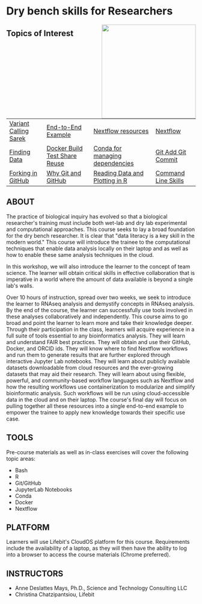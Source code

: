 # Dry bench skills for Researchers
<p align="center">
  <img src="https://static.wixstatic.com/media/b34882_b300f090387248599125482b6750206c.jpg"  width="250" align="right" >
</p>

## Topics of Interest

|   |   |   |   |
|---|---|---|---|
| [Variant Calling Sarek](https://github.com/lifebit-ai/dry-bench-skills-for-researchers/tree/adds-mini-courses/mini-courses/1_variant_calling) | [End-to-End Example](https://github.com/lifebit-ai/dry-bench-skills-for-researchers/blob/main/classes/class_5/Illustrative-Example.md)| [Nextflow resources](https://github.com/lifebit-ai/dry-bench-skills-for-researchers/blob/main/classes/class_5/2-nextflow-resources.md)| [Nextflow](https://github.com/lifebit-ai/dry-bench-skills-for-researchers/blob/main/classes/class_4/nextflow.md) | 
| [Finding Data](https://github.com/lifebit-ai/dry-bench-skills-for-researchers/blob/main/classes/class_4/BONUS-Finding-Data.md) | [Docker Build Test Share Reuse](https://github.com/lifebit-ai/dry-bench-skills-for-researchers/blob/main/classes/class_3/2-build-test-share-reuse-docker.ipynb) | [Conda for managing dependencies](https://github.com/lifebit-ai/dry-bench-skills-for-researchers/blob/main/classes/class_3/1-conda-for-managing-dependencies.ipynb) | [Git Add Git Commit](https://github.com/lifebit-ai/dry-bench-skills-for-researchers/blob/main/classes/class_2/3-the-add-push-git-routine.ipynb) |
| [Forking in GitHub](https://github.com/lifebit-ai/dry-bench-skills-for-researchers/blob/main/classes/class_2/2-the-fork-git-routine.ipynb) | [Why Git and GitHub](https://github.com/lifebit-ai/dry-bench-skills-for-researchers/blob/main/classes/class_2/1-why-git-and-setup.md) | [Reading Data and Plotting in R](https://github.com/lifebit-ai/dry-bench-skills-for-researchers/blob/main/classes/class_1/2-reading-data-and-plotting-in-R.ipynb) | [Command Line Skills](https://github.com/lifebit-ai/dry-bench-skills-for-researchers/blob/main/classes/class_1/1-using-the-command-line.ipynb) |

## ABOUT

The practice of biological inquiry has evolved so that a biological researcher's training must include both wet-lab and dry lab experimental and computational approaches. This course seeks to lay a broad foundation for the dry bench researcher. It is clear that "data literacy is a key skill in the modern world." This course will introduce the trainee to the computational techniques that enable data analysis locally on their laptop and as well as how to enable these same analysis techniques in the cloud.

In this workshop, we will also introduce the learner to the concept of team science. The learner will obtain critical skills in effective collaboration that is imperative in a world where the amount of data available is beyond a single lab's walls.

Over 10 hours of instruction, spread over two weeks, we seek to introduce the learner to RNAseq analysis and demystify concepts in RNAseq analysis. By the end of the course, the learner can successfully use tools involved in these analyses collaboratively and independently. This course aims to go broad and point the learner to learn more and take their knowledge deeper. Through their participation in the class, learners will acquire experience in a full suite of tools essential to any bioinformatics analysis. They will learn and understand FAIR best practices. They will obtain and use their GitHub, Docker, and ORCID ids. They will know where to find Nextflow workflows and run them to generate results that are further explored through interactive Jupyter Lab notebooks. They will learn about publicly available datasets downloadable from cloud resources and the ever-growing datasets that may aid their research. They will learn about using flexible, powerful, and community-based workflow languages such as Nextflow and how the resulting  workflows use containerization to modularize and simplify bioinformatic analysis. Such workflows will be run using cloud-accessible data in the cloud and on their laptop. The course's final day will focus on pulling together all these resources into a single end-to-end example to empower the trainee to apply new knowledge towards their specific use case.

## TOOLS

Pre-course materials as well as in-class exercises will cover the following topic areas:

- Bash
- R
- Git/GitHub
- JupyterLab Notebooks
- Conda
- Docker
- Nextflow

## PLATFORM

Learners will use Lifebit's CloudOS platform for this course. Requirements include the availability of a laptop, as they will then have the ability to log into a browser to access the course materials (Chrome preferred).

## INSTRUCTORS
- Anne Deslattes Mays, Ph.D., Science and Technology Consulting LLC
- Christina Chatzipantsiou, Lifebit
